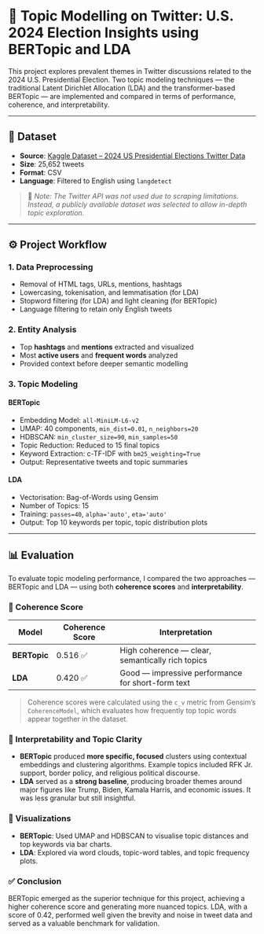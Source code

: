 # 🧠 Topic Modelling on Twitter: U.S. 2024 Election Insights using BERTopic and LDA

This project explores prevalent themes in Twitter discussions related to the 2024 U.S. Presidential Election. Two topic modeling techniques — the traditional Latent Dirichlet Allocation (LDA) and the transformer-based BERTopic — are implemented and compared in terms of performance, coherence, and interpretability.

---

## 📁 Dataset

- **Source**: [Kaggle Dataset – 2024 US Presidential Elections Twitter Data](https://www.kaggle.com/datasets/rohanroy1/2024-us-presidential-elections-twitter-data)
- **Size**: 25,652 tweets
- **Format**: CSV
- **Language**: Filtered to English using `langdetect`

> 📝 *Note: The Twitter API was not used due to scraping limitations. Instead, a publicly available dataset was selected to allow in-depth topic exploration.*

---

## ⚙️ Project Workflow

### 1. Data Preprocessing
- Removal of HTML tags, URLs, mentions, hashtags
- Lowercasing, tokenisation, and lemmatisation (for LDA)
- Stopword filtering (for LDA) and light cleaning (for BERTopic)
- Language filtering to retain only English tweets

### 2. Entity Analysis
- Top **hashtags** and **mentions** extracted and visualized
- Most **active users** and **frequent words** analyzed
- Provided context before deeper semantic modelling

### 3. Topic Modeling
#### BERTopic
- Embedding Model: `all-MiniLM-L6-v2`
- UMAP: 40 components, `min_dist=0.01`, `n_neighbors=20`
- HDBSCAN: `min_cluster_size=90`, `min_samples=50`
- Topic Reduction: Reduced to 15 final topics
- Keyword Extraction: c-TF-IDF with `bm25_weighting=True`
- Output: Representative tweets and topic summaries

#### LDA
- Vectorisation: Bag-of-Words using Gensim
- Number of Topics: 15
- Training: `passes=40`, `alpha='auto'`, `eta='auto'`
- Output: Top 10 keywords per topic, topic distribution plots

---

## 📊 Evaluation

To evaluate topic modeling performance, I compared the two approaches — BERTopic and LDA — using both **coherence scores** and **interpretability**.

### 🔹 Coherence Score

| Model     | Coherence Score | Interpretation |
|-----------|------------------|----------------|
| **BERTopic** | 0.516 ✅ | High coherence — clear, semantically rich topics |
| **LDA**       | 0.420 ✅ | Good — impressive performance for short-form text |

> Coherence scores were calculated using the `c_v` metric from Gensim’s `CoherenceModel`, which evaluates how frequently top topic words appear together in the dataset.

### 🔹 Interpretability and Topic Clarity

- **BERTopic** produced **more specific, focused** clusters using contextual embeddings and clustering algorithms. Example topics included RFK Jr. support, border policy, and religious political discourse.
- **LDA** served as a **strong baseline**, producing broader themes around major figures like Trump, Biden, Kamala Harris, and economic issues. It was less granular but still insightful.

### 🔹 Visualizations

- **BERTopic**: Used UMAP and HDBSCAN to visualise topic distances and top keywords via bar charts.
- **LDA**: Explored via word clouds, topic-word tables, and topic frequency plots.

### ✅ Conclusion

BERTopic emerged as the superior technique for this project, achieving a higher coherence score and generating more nuanced topics. LDA, with a score of 0.42, performed well given the brevity and noise in tweet data and served as a valuable benchmark for validation.

